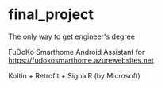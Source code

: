 # final_project
The only way to get engineer's degree

FuDoKo Smarthome Android Assistant for https://fudokosmarthome.azurewebsites.net

Koltin + Retrofit + SignalR (by Microsoft)
